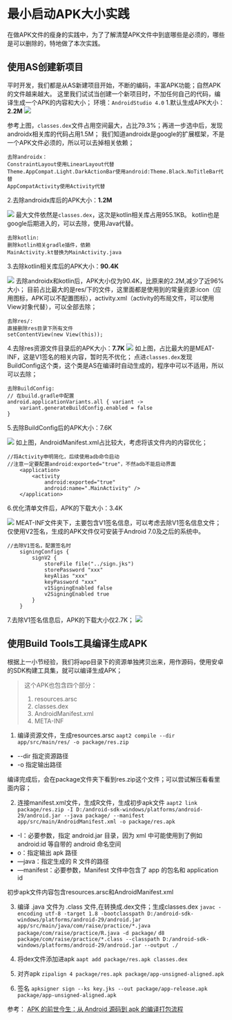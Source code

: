 # 最小启动APK大小实践

在做APK文件的瘦身的实践中，为了了解清楚APK文件中到底哪些是必须的，哪些是可以删除的，特地做了本次实践。

## 使用AS创建新项目
平时开发，我们都是从AS新建项目开始，不断的编码，丰富APK功能；自然APK的文件越来越大。
这里我们试试当创建一个新项目时，不加任何自己的代码，编译生成一个APK的内容和大小；
环境：`AndroidStudio 4.0`
1.默认生成APK大小：**2.2M**
![](pic/1.png)

参考上图，`classes.dex`文件占用空间最大，占比79.3%；再进一步选中后，发现androidx相关库的代码占用1.5M；
我们知道androidx是google的扩展框架，不是一个APK文件必须的，所以可以去掉相关依赖；

```
去除androidx：
ConstraintLayout使用LinearLayout代替
Theme.AppCompat.Light.DarkActionBar使用android:Theme.Black.NoTitleBar代替
AppCompatActivity使用Activity代替
```

2.去除androidx库后的APK大小：**1.2M**

![](pic/2.png)
最大文件依然是`classes.dex`，这次是kotlin相关库占用955.1KB。
kotlin也是google后期进入的，可以去除，使用Java代替。
```
去除kotlin:
删除kotlin相关gradle插件，依赖
MainActivity.kt替换为MainActivity.java
```

3.去除kotlin相关库后的APK大小：**90.4K**

![](pic/3.png)
去除androidx和kotlin后，APK大小仅为90.4K，比原来的2.2M,减少了近96%大小；
目前占比最大的是res/下的文件，这里面都是使用到的常量资源:icon（应用图标，APK可以不配置图标），activity.xml（activity的布局文件，可以使用View对象代替），可以全部去除；

```
去除res/:
直接删除res目录下所有文件
setContentView(new View(this));
```
4.去除res资源文件目录后的APK大小：**7.7K**
![](pic/4.png)
如上图，占比最大的是MEAT-INF，这是V1签名的相关内容，暂时先不优化；
点进`classes.dex`发现BuildConfig这个类，这个类是AS在编译时自动生成的，程序中可以不适用，所以可以去除；
```
去除BuildConfig:
// 在build.gradle中配置
android.applicationVariants.all { variant ->
    variant.generateBuildConfig.enabled = false
}
```

5.去除BuildConfig后的APK大小：7.6K

![](pic/5.png)
如上图，AndroidManifest.xml占比较大，考虑将该文件内的内容优化；
```
//将Activity申明简化，后续使用adb命令启动
//注意一定要配置android:exported="true"，不然adb不能启动界面
    <application>
        <activity
            android:exported="true"
            android:name=".MainActivity" />
    </application>
```
6.优化清单文件后，APK的下载大小：3.4K

![](pic/6.png)
MEAT-INF文件夹下，主要包含V1签名信息，可以考虑去除V1签名信息文件；仅使用V2签名，生成的APK文件仅可安装于Android 7.0及之后的系统中。

```
//去除V1签名，配置签名时
    signingConfigs {
        signV2 {
            storeFile file("../sign.jks")
            storePassword "xxx"
            keyAlias "xxx"
            keyPassword "xxx"
            v1SigningEnabled false
            v2SigningEnabled true
        }
    }
```
7.去除V1签名信息后，APK的下载大小仅2.7K；
![](pic/8.png)
## 使用Build Tools工具编译生成APK

根据上一小节经验，我们将app目录下的资源单独拷贝出来，用作源码，使用安卓的SDK构建工具集，就可以编译生成APK；
> 这个APK也包含四个部分：
> 1. resources.arsc
> 2. classes.dex
> 3. AndroidManifest.xml
> 4. META-INF

1. 编译资源文件，生成resources.arsc
`aapt2 compile --dir app/src/main/res/ -o package/res.zip`
- --dir 指定资源路径
- -o 指定输出路径

编译完成后，会在package文件夹下看到res.zip这个文件；可以尝试解压看看里面内容；

2. 连接manifest.xml文件，生成R文件，生成初步apk文件
`aapt2 link package/res.zip -I D:/android-sdk-windows/platforms/android-29/android.jar --java package/ --manifest app/src/main/AndroidManifest.xml -o package/res.apk`
- -I：必要参数，指定 android.jar 目录，因为 xml 中可能使用到了例如 android:id 等自带的 android 命名空间
- o：指定输出 apk 路径
- —java：指定生成的 R 文件的路径
- —manifest：必要参数，Manifest 文件中包含了 app 的包名和 application id

初步apk文件内容包含resources.arsc和AndroidManifest.xml

3. 编译 .java 文件为 .class 文件,在转换成.dex文件；生成classes.dex
`javac -encoding utf-8 -target 1.8 -bootclasspath D:/android-sdk-windows/platforms/android-29/android.jar app/src/main/java/com/raise/practice/*.java package/com/raise/practice/R.java -d package/`
`d8 package/com/raise/practice/*.class --classpath D:/android-sdk-windows/platforms/android-29/android.jar --output ./`

4. 将dex文件添加进apk
`aapt add package/res.apk classes.dex`

5. 对齐apk
`zipalign 4 package/res.apk package/app-unsigned-aligned.apk`

6. 签名
`apksigner sign --ks key.jks --out package/app-release.apk package/app-unsigned-aligned.apk`


参考：
[APK 的前世今生：从 Android 源码到 apk 的编译打包流程](http://www.manongjc.com/article/59926.html)